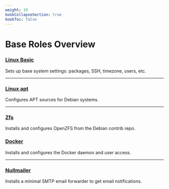 ```yaml
---
weight: 10
bookCollapseSection: true
bookToc: false
---
```



# Base Roles Overview
### [**Linux Basic**](/docs/docs/roles/base/linux-basic)
Sets up base system settings: packages, SSH, timezone, users, etc.

--- 
### [**Linux apt**](/docs/docs/roles/base/linux-apt)
Configures APT sources for Debian systems.

---
### [**Zfs**](/docs/docs/roles/base/zfs)
Installs and configures OpenZFS from the Debian contrib repo.

### [**Docker**](/docs/docs/roles/base/docker)
Installs and configures the Docker daemon and user access.


---
### [**Nullmailer**](/docs/docs/roles/base/nullmailer)
Installs a minimal SMTP email forwarder to get email notifications.
